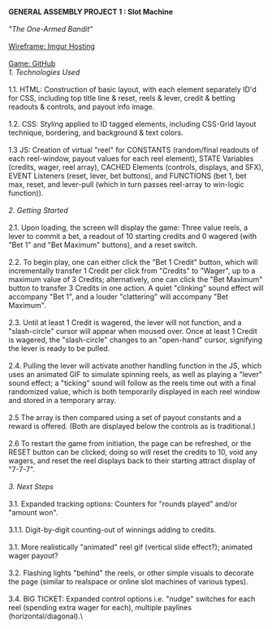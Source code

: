 **GENERAL ASSEMBLY PROJECT 1 : Slot Machine**\
\
*"The One-Armed Bandit"*\
\
[Wireframe: Imgur Hosting](https://i.imgur.com/rhhANqR.jpg)\
\
[Game: GitHub](https://iancannonga.github.io/GA-Project-1/)
\
*1. Technologies Used*\
\
    1.1. HTML: Construction of basic layout, with each element separately ID'd for CSS, including top title line & reset, reels & lever, credit & betting readouts & controls, and payout info image.\
\
    1.2. CSS: Styling applied to ID tagged elements, including CSS-Grid layout technique, bordering, and background & text colors.\
\
    1.3 JS: Creation of virtual "reel" for CONSTANTS (random/final readouts of each reel-window, payout values for each reel element), STATE Variables (credits, wager, reel array), CACHED Elements (controls, displays, and SFX), EVENT Listeners (reset, lever, bet buttons), and FUNCTIONS (bet 1, bet max, reset, and lever-pull (which in turn passes reel-array to win-logic function)).\
\
*2. Getting Started*\
\
    2.1. Upon loading, the screen will display the game: Three value reels, a lever to commit a bet, a readout of 10 starting credits and 0 wagered (with "Bet 1" and "Bet Maximum" buttons), and a reset switch.\
\
    2.2. To begin play, one can either click the "Bet 1 Credit" button, which will incrementally transfer 1 Credit per click from "Credits" to "Wager", up to a maximum value of 3 Credits; alternatively, one can click the "Bet Maximum" button to transfer 3 Credits in one action. A quiet "clinking" sound effect will accompany "Bet 1", and a louder "clattering" will accompany "Bet Maximum".\
\
    2.3. Until at least 1 Credit is wagered, the lever will not function, and a "slash-circle" cursor will appear when moused over. Once at least 1 Credit is wagered, the "slash-circle" changes to an "open-hand" cursor, signifying the lever is ready to be pulled.\
\
    2.4. Pulling the lever will activate another handling function in the JS, which uses an animated GIF to simulate spinning reels, as well as playing a "lever" sound effect; a "ticking" sound will follow as the reels time out with a final randomized value, which is both temporarily displayed in each reel window and stored in a temporary array.\
\
    2.5 The array is then compared using a set of payout constants and a reward is offered. (Both are displayed below the controls as is traditional.)\
\
    2.6 To restart the game from initiation, the page can be refreshed, or the RESET button can be clicked; doing so will reset the credits to 10, void any wagers, and reset the reel displays back to their starting attract display of "7-7-7".\
\
*3. Next Steps*\
\
    3.1. Expanded tracking options: Counters for "rounds played" and/or "amount won".\
\
    3.1.1. Digit-by-digit counting-out of winnings adding to credits.\
\
    3.1. More realistically "animated" reel gif (vertical slide effect?); animated wager payout?\
\
    3.2. Flashing lights "behind" the reels, or other simple visuals to decorate the page (similar to realspace or online slot machines of various types).\
\
    3.4. BIG TICKET: Expanded control options i.e. "nudge" switches for each reel (spending extra wager for each), multiple paylines (horizontal/diagonal).\
    
